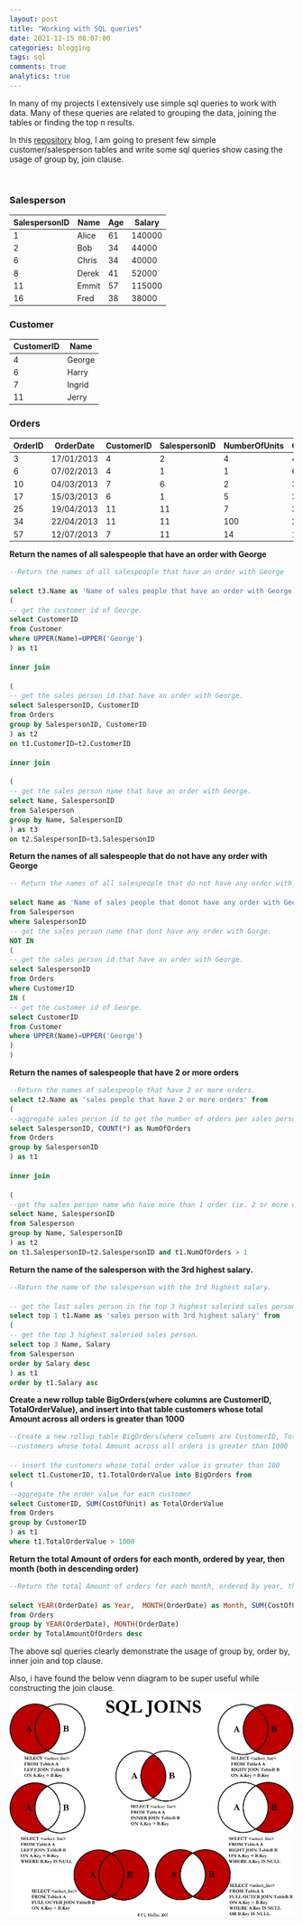 ```yaml
---
layout: post
title: "Working with SQL queries"
date: 2021-12-15 08:07:00
categories: blogging
tags: sql
comments: true
analytics: true
---
```


In many of my projects I extensively use simple sql queries to work with data. Many of these queries are related to grouping the data, joining the tables or finding the top n results.

In this [repository](https://github.com/ksivam/sqlQueries) blog, I am going to present few simple customer/salesperson tables and write some sql queries show casing the usage of group by, join clause.

<br>

### Salesperson  

| SalespersonID | Name  | Age | Salary |
|---------------|-------|-----|--------|
| 1             | Alice | 61  | 140000 |
| 2             | Bob   | 34  | 44000  |
| 6             | Chris | 34  | 40000  |
| 8             | Derek | 41  | 52000  |
| 11            | Emmit | 57  | 115000 |
| 16            | Fred  | 38  | 38000  |

###  Customer  

| CustomerID | Name   |
|------------|--------|
| 4          | George |
| 6          | Harry  |
| 7          | Ingrid |
| 11         | Jerry  |

### Orders

| OrderID | OrderDate  | CustomerID | SalespersonID | NumberOfUnits | CostOfUnit |
|---------|------------|------------|---------------|---------------|------------|
| 3       | 17/01/2013 | 4          | 2             | 4             | 400        |
| 6       | 07/02/2013 | 4          | 1             | 1             | 600        |
| 10      | 04/03/2013 | 7          | 6             | 2             | 300        |
| 17      | 15/03/2013 | 6          | 1             | 5             | 300        |
| 25      | 19/04/2013 | 11         | 11            | 7             | 300        |
| 34      | 22/04/2013 | 11         | 11            | 100           | 26         |
| 57      | 12/07/2013 | 7          | 11            | 14            | 11         |

**Return the names of all salespeople that
have an order with George**

```sql
--Return the names of all salespeople that have an order with George

select t3.Name as 'Name of sales people that have an order with George' from
(
-- get the customer id of George.
select CustomerID
from Customer
where UPPER(Name)=UPPER('George')
) as t1

inner join

(
-- get the sales person id that have an order with George.
select SalespersonID, CustomerID
from Orders
group by SalespersonID, CustomerID
) as t2
on t1.CustomerID=t2.CustomerID

inner join

(
-- get the sales person name that have an order with George.
select Name, SalespersonID
from Salesperson
group by Name, SalespersonID
) as t3
on t2.SalespersonID=t3.SalespersonID
```

**Return the names of all salespeople that do
not have any order with George**

```sql
-- Return the names of all salespeople that do not have any order with George

select Name as 'Name of sales people that donot have any order with George'
from Salesperson
where SalespersonID
-- get the sales person name that dont have any order with Gorge.
NOT IN
(
-- get the sales person id that have an order with George.
select SalespersonID
from Orders
where CustomerID
IN (
-- get the customer id of George.
select CustomerID
from Customer
where UPPER(Name)=UPPER('George')
)
)
```

**Return the names of salespeople that have
2 or more orders**

```sql
--Return the names of salespeople that have 2 or more orders.
select t2.Name as 'sales people that have 2 or more orders' from
(
--aggregate sales person id to get the number of orders per sales person.
select SalespersonID, COUNT(*) as NumOfOrders
from Orders
group by SalespersonID
) as t1

inner join

(
--get the sales person name who have more than 1 order (ie. 2 or more orders)
select Name, SalespersonID
from Salesperson
group by Name, SalespersonID
) as t2
on t1.SalespersonID=t2.SalespersonID and t1.NumOfOrders > 1
```

**Return the name of the salesperson with
the 3rd highest salary.**

```sql
--Return the name of the salesperson with the 3rd highest salary.

-- get the last sales person in the top 3 highest saleried sales person.
select top 1 t1.Name as 'sales person with 3rd highest salary' from
(
-- get the top 3 highest saleried sales person.
select top 3 Name, Salary
from Salesperson
order by Salary desc
) as t1
order by t1.Salary asc
```

**Create a new roll­up table BigOrders(where
columns are CustomerID,
TotalOrderValue), and insert into that table
customers whose total Amount across all
orders is greater than 1000**

```sql
--Create a new rollup table BigOrders(where columns are CustomerID, TotalOrderValue), and insert into that table
--customers whose total Amount across all orders is greater than 1000

-- insert the customers whose total order value is greater than 100
select t1.CustomerID, t1.TotalOrderValue into BigOrders from
(
--aggregate the order value for each customer
select CustomerID, SUM(CostOfUnit) as TotalOrderValue
from Orders
group by CustomerID
) as t1
where t1.TotalOrderValue > 1000
```

**Return the total Amount of orders for each
month, ordered by year, then month (both
in descending order)**

```sql
--Return the total Amount of orders for each month, ordered by year, then month (both in descending order)

select YEAR(OrderDate) as Year,  MONTH(OrderDate) as Month, SUM(CostOfUnit) as TotalAmountOfOrders
from Orders
group by YEAR(OrderDate), MONTH(OrderDate)
order by TotalAmountOfOrders desc
```

The above sql queries clearly demonstrate the usage of group by, order by, inner join and top clause.

Also, i have found the below venn diagram to be super useful while constructing the join clause.
![SQL join venn diagram](/assets/sql_joins_venn.jpg)
